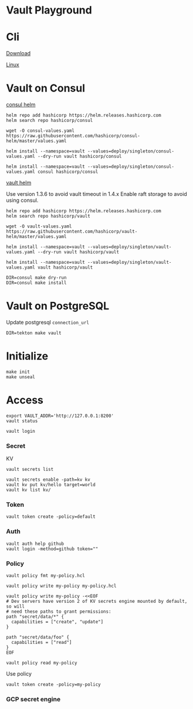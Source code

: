 Vault Playground
===

# Cli

[Download](https://releases.hashicorp.com/vault/1.4.2/vault_1.4.2_darwin_amd64.zip)

[Linux](https://releases.hashicorp.com/vault/1.4.2/vault_1.4.2_linux_amd64.zip)

# Vault on Consul

[consul helm](https://github.com/hashicorp/consul-helm)

```
helm repo add hashicorp https://helm.releases.hashicorp.com
helm search repo hashicorp/consul

wget -O consul-values.yaml https://raw.githubusercontent.com/hashicorp/consul-helm/master/values.yaml

helm install --namespace=vault --values=deploy/singleton/consul-values.yaml --dry-run vault hashicorp/consul

helm install --namespace=vault --values=deploy/singleton/consul-values.yaml consul hashicorp/consul
```

[vault helm](https://github.com/hashicorp/vault-helm)

Use version 1.3.6 to avoid vault timeout in 1.4.x
Enable raft storage to avoid using consul.
```
helm repo add hashicorp https://helm.releases.hashicorp.com
helm search repo hashicorp/vault

wget -O vault-values.yaml https://raw.githubusercontent.com/hashicorp/vault-helm/master/values.yaml

helm install --namespace=vault --values=deploy/singleton/vault-values.yaml --dry-run vault hashicorp/vault

helm install --namespace=vault --values=deploy/singleton/vault-values.yaml vault hashicorp/vault
```

```
DIR=consul make dry-run
DIR=consul make install
```

# Vault on PostgreSQL

Update postgresql `connection_url`

```
DIR=tekton make vault
```

# Initialize

```
make init
make unseal
```

# Access

```
export VAULT_ADDR='http://127.0.0.1:8200'
vault status

vault login
```

### Secret

KV
```
vault secrets list

vault secrets enable -path=kv kv
vault kv put kv/hello target=world
vault kv list kv/
```

### Token

```
vault token create -policy=default
```

### Auth

```
vault auth help github
vault login -method=github token=""
```

### Policy

```
vault policy fmt my-policy.hcl
```

```
vault policy write my-policy my-policy.hcl

vault policy write my-policy -<<EOF
# Dev servers have version 2 of KV secrets engine mounted by default, so will
# need these paths to grant permissions:
path "secret/data/*" {
  capabilities = ["create", "update"]
}

path "secret/data/foo" {
  capabilities = ["read"]
}
EOF

vault policy read my-policy
```

Use policy
```
vault token create -policy=my-policy
```

### GCP secret engine

